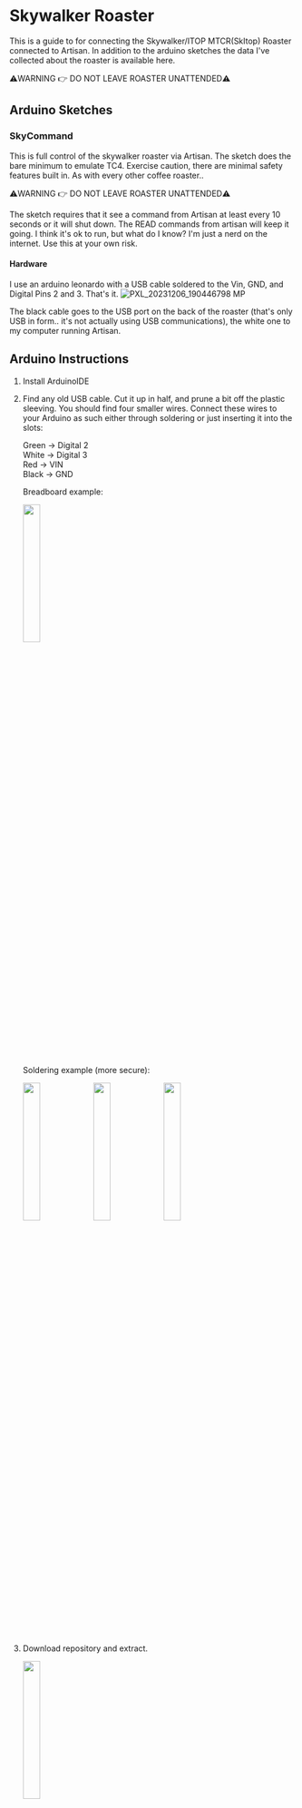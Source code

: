 # Skywalker Roaster

This is a guide to for connecting the Skywalker/ITOP MTCR(SkItop) Roaster connected to Artisan. In addition to the arduino sketches the data I've collected about the roaster is available here.

⚠️WARNING 👉 DO NOT LEAVE ROASTER UNATTENDED⚠️

## Arduino Sketches

### SkyCommand
This is full control of the skywalker roaster via Artisan. The sketch does the bare minimum to emulate TC4. Exercise caution, there are minimal safety features built in. As with every other coffee roaster..

⚠️WARNING 👉 DO NOT LEAVE ROASTER UNATTENDED⚠️

The sketch requires that it see a command from Artisan at least every 10 seconds or it will shut down. The READ commands from artisan will keep it going. I think it's ok to run, but what do I know? I'm just a nerd on the internet. Use this at your own risk.

#### Hardware
I use an arduino leonardo with a USB cable soldered to the Vin, GND, and Digital Pins 2 and 3. That's it. 
![PXL_20231206_190446798 MP](https://github.com/jmoore52/SkywalkerRoaster/assets/25308608/d03d5bd3-de08-4ee2-986c-d3fef3e07c47)

The black cable goes to the USB port on the back of the roaster (that's only USB in form.. it's not actually using USB communications), the white one to my computer running Artisan. 

## Arduino Instructions

1. Install ArduinoIDE

2. Find any old USB cable. Cut it up in half, and prune a bit off the plastic sleeving. You should find four smaller wires. Connect these wires to your Arduino as such either through soldering or just inserting it into the slots:

      Green -> Digital 2  
      White -> Digital 3  
      Red -> VIN  
      Black -> GND

    Breadboard example:
   
    <img src="https://github.com/paoyong/SkywalkerRoaster/assets/6934989/5fe7940b-152d-4d47-bfcc-7e6246f82b3e" width=25% height=25%>

    Soldering example (more secure):
   
    <img src="https://github.com/paoyong/SkywalkerRoaster/assets/6934989/145cbf62-6af3-4d41-9fd1-579d95e46408" width=25% height=25%>
    <img src="https://github.com/paoyong/SkywalkerRoaster/assets/6934989/9b231e14-a04a-4ed5-8e4a-6b9e65c11487" width=25% height=25%>
    <img src="https://github.com/paoyong/SkywalkerRoaster/assets/6934989/c7235c87-918b-47ea-be88-b844c39c72b2" width=25% height=25%>
3. Download repository and extract.
   
    <img src="https://github.com/paoyong/SkywalkerRoaster/assets/6934989/f4873816-a929-4e83-a2e1-6f856e2a310b" width=25% height=25%>

4. Connect your Arduino into your computer.

    <img src="https://github.com/paoyong/SkywalkerRoaster/assets/6934989/706ed2f0-08be-4660-a2da-edd83a547d8f" width=25% height=25%>

5. Go to your SkywalkerRoaster-main folder that you extracted. Click on the SkyCommand folder then double click on `SkyCommand.ino` (should open automatically in ArduinoIDE)

6. Click on the check mark to do a precompile, this lets you know if the code will work on your board.
7.  Click on your Arduino device and press Upload, the console on the bottomr should give you a success message. Some boards output debug, but if there is no error it probably succeeded.

    <img src="https://github.com/paoyong/SkywalkerRoaster/assets/6934989/5872e057-57ce-48c9-b756-ae8471c9da6c" width=50% height=50%>

## Hardware Pinout Examples
Arduino Micro
<!-- <img src="images/ardunio_micro_pinout.jpg" alt="micro pinout" width="400"/> -->
![image](Images/ardunio_micro_pinout.jpg)

## Artisan Upload Config
We can upload a preset config in Artisan Scope
Help -> Load Settings...
![image](images/load_aset_file_menu.png)

This is a default file with the most basic settings.
[basic-skitop-artisan-settings.aset](ArtisanConfigs/basic-skitop-artisan-settings.aset)

look in [ArtisanConfigs](ArtisanConfigs/) for other configs users have created.


## Artisan Manually Setting Config
Here's how I have Artisan configured.
Config -> Device
![image](Images/artisan_config_tc4.png)

After pressing OK, an additional dialogue box will appear, select your Arduino. If you're not sure which is your Arduino, disconnect and reconnect it and the dialogue box should change.
You can also navigate here by going to Config -> Port...
Comm Port will be different depending on OS you are running and which USB port you are plugged into.

![image](Images/artisan_config_ports.png)
![My Image](Images/my-image.jpg)

Config -> Events -> Config
![image](Images/artisan_config_events_config.png)
```
DRUM;100
```

Config -> Events -> Buttons
![image](Images/artisan_config_events_buttons.png)
```
DRUM;100
```
```
DRUM;0
```
```
FILTER;1
```
etc..

Config -> Events -> Sliders
![image](Images/artisan_config_events_sliders.png)
```
OT2;{}
```
```
OT1;{}
```

### SkywalkerSpy
This provides logging only for Artisan. It uses two pins to monitor the Tx lines from both the roaster and the controller. It alternates between reading the values as quickly as possible. When any input comes in on the serial line the sketch will respond with the status of the roaster in the format TEMP,HEAT DUTY,VENT DUTY

#### Artisan Config
TODO

## Roaster Hardware
This has been super fun to study. Here's what I've learned so far.

The controller has a [js32t031f5s7 microcontoller](http://www.honor-ic.com/Product/ProScreenDetail?pid=118).

I am unsure what kind of microcontroller is inside the roaster. It is marked FMD N3hWIKH and I was unable to locate any datasheets for it.

![image](https://github.com/jmoore52/SkywalkerRoaster/assets/25308608/9667b4ed-4d56-44d6-9c13-1d5d7ac2737e)

The roaster uses a thermistor as a temperature probe which is connected to the microcontroller as shown here.

![image](https://github.com/jmoore52/SkywalkerRoaster/assets/25308608/b5e678ef-a7f5-44a4-83ef-9cf92c3277f3)

It appears to use a voltage divider with two taps, one passing through a 1k resistor and the other through a 2k resistor. I'm not the strongest hardware guy by any means, but I don't understand why. If this look familiar to you, please let me know what we're looking at here.


### Normal Operation
The Skywalker roaster is rather simple all logic lives in the controller. The roaster simply interprets the signals sent by the controller and sets things accordingly. The roaster appears to shut down if it does not receive a control message in 1 second. The controller reads the temperature values from the roaster and then sends instructions to the roaster. There does not appear to be any kind of communications protocol, each device appears to send messages to the other device roughly every 10 milliseconds. There are no requests, responses, acknowledgements, etc..  Simply data bit banged on a GPIO line.

## Messages
The messages sent by each device are rather simple in structure. I've determined what most everything does. To the logic analyzer, the messages appear as follows. This is an example of the message the roaster sends. The controller's messages look identical other than being 8 bits shorter.

![image](https://github.com/jmoore52/SkywalkerRoaster/assets/25308608/ba62c969-7bf0-4eb5-afd7-8f788b759ce2)

Interpreting the messages can be done by simply measuring the logic LOW pulses. The beginning preamble is roughly 7.5ms, a binary 1 is represented by a ~1.5ms pulse, a binary 0 is ~600 microseconds, and the logic HIGH between bits is roughly 750 microseconds.

![image](https://github.com/jmoore52/SkywalkerRoaster/assets/25308608/82005860-83ae-40a5-8574-5bc535f85420)

### Controller
The controller transmits a 6 byte message in LSB order. Both messages contain a checksum and will be ignored if the checksum is not correct.

| Position | Purpose | Value |
|----------|---------|-------|
| 0 | Fan Duty Cycle | 0 to 100
| 1 | Filter | Appears to only be values 0,1,2,3,4 |
| 2 | Bean Cooling Fan | 0 or 100 |
| 3 | Drum | 0 or 100 |
| 4 | Heater Duty Cylce | 0 to 100 |
| 5 | Checksum | |

For the Fan and Heater, duty cycles increment by 5. Sending other values will be ignored.

### Roaster
The roaster transmits a 7 byte message in LSB Order.
|Position| Name| Value|
|--------|-----|------|
|0,1| Value A | I'm not _really_ sure what this value is. I suspect it is perhaps a voltage as read by an ADC on the microcontroller|
|2,3|Value B|Again, not _really_ sure what the value really represents. I think it is another ADC value.|  
| 4 | Mystery byte | Always a 0.|
| 5 | Mystery byte | Pretty much always a 1. I've not seen much of a correlation to hardware that seems to indicate what this may represent.|
|6 | Checksum||

Value A and Value B are my biggest open question about this roaster. What is it doing?! There is a very strong linear correlation between the two values and the temperature displayed on the controller screen. However I could not determine what I would consider to be an "elegant" solution for converting these values to the temperature. Rather, I fit a 4th degree polynomial to the data (see `data/model3.py` but please keep in mind it's been a long minute since I've run a regression. ChatGPT wrote a lot of that with some guidance.)

To collect the data I attached a logic probe to the controller and captured a preheat cycle. I extracted all the messages from the capture, wrote an arduino sketch to replay the bytes in the messages back to the controller, and coded up a quick and dirty python script to push each message to the arduino and allow me to enter the value shown on the screen. The results of this process are in `Data/RealLabeledTemperatures.txt`

# Discord

There's a skywalker specific discord (not mine) that seems to have a small but growing and enthusiastic group. I'm on there. Come share your experiences with this roaster. [Skywalker Roaster Community](https://discord.com/invite/DtcfzX2Q)

# Bug Fixes and Improvements

I'll spend some more time on things when I can, but pull requests are always welcome and appreciated.
